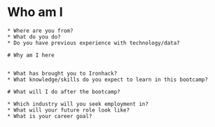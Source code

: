 # Who am I

    * Where are you from?
    * What do you do?
    * Do you have previous experience with technology/data?

    # Why am I here


    * What has brought you to Ironhack?
    * What knowledge/skills do you expect to learn in this bootcamp?

    # What will I do after the bootcamp?

    * Which industry will you seek employment in?
    * What will your future role look like?
    * What is your career goal?
